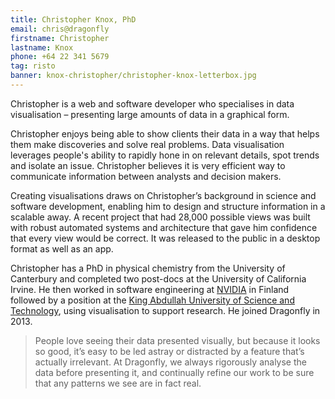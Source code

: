 ```yaml
---
title: Christopher Knox, PhD
email: chris@dragonfly
firstname: Christopher
lastname: Knox
phone: +64 22 341 5679
tag: risto
banner: knox-christopher/christopher-knox-letterbox.jpg
---
```


Christopher is a web and software developer who specialises in data visualisation
– presenting large amounts of data in a graphical form. 
<!--more-->

Christopher enjoys being able to show clients their data in a way
that helps them make discoveries and solve real problems. 
Data visualisation leverages people's ability to rapidly hone 
in on relevant details, spot trends and isolate an issue. Christopher believes it 
is very efficient way to communicate information between analysts 
and decision makers. 

Creating visualisations draws on Christopher’s background in science and 
software development, enabling him to design and structure information in a 
scalable away. A recent project that had 28,000 possible views was built with 
robust automated systems and architecture that gave him confidence that every 
view would be correct. It was released to the public in a desktop format as well as 
an app. 

Christopher has a PhD in physical chemistry from the University of Canterbury and completed two post-docs at the University of California Irvine. He then worked in software engineering at [NVIDIA](http://www.nvidia.com/content/global/global.php) in Finland followed by a position at the [King Abdullah University of Science and
Technology](http://www.kaust.edu.sa/), using visualisation to support research. He joined Dragonfly in 2013. 


> People love seeing their data presented visually, but because it looks so good, 
it’s easy to be led astray or distracted by a feature that’s actually irrelevant. At 
Dragonfly, we always rigorously analyse the data before presenting it, and 
continually refine our work to be sure that any patterns we see are in fact real.


